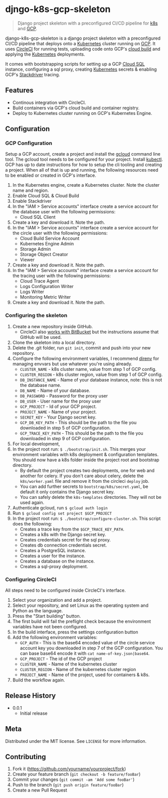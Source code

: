 # djngo-k8s-gcp-skeleton

> Django project skeleton with a preconfigured CI/CD pipeline for [k8s][k8s] and [GCP][gcp].

django-k8s-gcp-skeleton is a django project skeleton with a preconfigured CI/CD pipeline that deploys onto a [Kubernetes][k8s] cluster running on [GCP][gcp]. It uses [CircleCI][circleci] for running tests, uploading code onto GCP's [cloud build][cbuilder] and applying the [Kubernetes][k8s] deployments. 

It comes with bootstrapping scripts for setting up a GCP [Cloud SQL][cloud-sql] instance, configuring a sql proxy, creating [Kubernetes][k8s] secrets & enabling GCP's [Stackdriver][stackdriver] tracing.

## Features

* Continous integration with CircleCI.
* Build containers via GCP's cloud build and container registry.
* Deploy to Kubernetes cluster running on GCP's Kubernetes Engine.

## Configuration

### GCP Configuration

Setup a GCP account, create a project and install the [gcloud][gcloud-sdk] command line tool. The gcloud tool needs to be configured for your project. Install [kubectl][kubectl]. GCP has up to date instructions for how to setup the cli tooling and creating a project. When all of that is up and running, the following resources need to be enabled or created in GCP's interface.

1. In the Kubernetes engine, create a Kubernetes cluster. Note the cluster name and region.
2. Enable Cloud SQL & Cloud Build
3. Enable Stackdriver
4. In the "IAM > Service accounts" interface create a service account for the database user with the following permissions: 
	* Cloud SQL Client 
5. Create a key and download it. Note the path.
6. In the "IAM > Service accounts" interface create a service account for the circle user with the following permissions: 
	* Cloud Build Service Account
	* Kubernetes Engine Admin	
	* Storage Admin
	* Storage Object Creator
	* Viewer 
7. Create a key and download it. Note the path.
8. In the "IAM > Service accounts" interface create a service account for the tracing user with the following permissions: 
	* Cloud Trace Agent
	* Logs Configuration Writer
	* Logs Writer
	* Monitoring Metric Writer
9. Create a key and download it. Note the path.

### Configuring the skeleton

1. Create a new repository inside GitHub.
	* CircleCI also [works with BitBucket](https://circleci.com/integrations/bitbucket/) but the instructions assume that GitHub will be used.
2. Clone the skeleton into a local directory.
3. Delete the .git folder, run `git init`, commit and push into your new repository.
4. Configure the following environment variables, I recommend [direnv][direnv] for managing envvars but use whatever you're using already.
	* `CLUSTER_NAME` - k8s cluster name, value from step 1 of GCP config.
   * `CLUSTER_REGION` - k8s cluster region, value from step 1 of GCP config.
   * `DB_INSTANCE_NAME` - Name of your database instance, note: this is not the database name.
   * `DB_NAME` - Name of your database.
   * `DB_PASSWORD` - Password for the proxy user
   * `DB_USER` - User name for the proxy user
   * `GCP_PROJECT` - Id of your GCP project.
   * `PROJECT_NAME` - Name of your project.
   * `SECRET_KEY` - Your Django secret key.
   * `GCP_DB_KEY_PATH` - This should be the path to the file you downloaded in step 5 of GCP configuration.
   * `GCP_TRACE_KEY_PATH` - This should be the path to the file you downloaded in step 9 of GCP configuration.
5. For local development, 
5. In the project root run: `$ ./bootstrap/init.sh`. This merges your environment variables with k8s deployment & configuration templates. You should now have a k8s folder inside the project root and bootstrap directory.
	* By default the project creates two deployments, one for web and another for celery. If you don't care about celery, delete the `k8s/worker.yaml` file and remove it from the circleci `deploy` job.
	* You can add further secrets to `bootstrap/k8s/secret.yaml`, be default it only contains the Django secret key.
	* You can safely delete the `k8s-templates` directories. They will not be used again.
6. Authenticate gcloud, run `$ gcloud auth login`
7. Run `$ gcloud config set project $GCP_PROJECT`
8. In the project root run: `$ ./bootstrap/configure-cluster.sh`. This script does the following:
	* Creates a trace key from the `$GCP_TRACE_KEY_PATH`.
	* Creates a k8s with the Django secret key.
	* Creates credentials secret for the sql proxy.
	* Creates db connection credentials secret.
	* Creates a PostgreSQL instance.
	* Creates a user for the instance.
	* Creates a database on the instance.
	* Creates a sql-proxy deployment.

### Configuring CircleCI

All steps need to be configured inside CircleCI's interface.

1. Select your organization and add a project.
2. Select your repository, and set Linux as the operating system and Python as the language.
3. Press the "Start building" button.
4. The first build will fail the preflight check because the environment variables have not been configured.
5. In the build interface, press the settings configuration button
6. Add the following environment variables:
	* `GCP_AUTH` - This is the base64 encoded value of the circle service account key you downloaded in step 7 of the GCP configuration. You can base base64 encode it with `cat name-of-key.json|base64`.
	* `GCP_PROJECT` - The id of the GCP project
  	* `CLUSTER_NAME` - Name of the kubernetes cluster
  	* `CLUSTER_REGION` - Name of the kubernetes cluster region
  	* `PROJECT_NAME` - Name of the project, used for containers & k8s. 
7. Build the workflow again.

## Release History

* 0.0.1
    * Initial release

## Meta

Distributed under the MIT license. See ``LICENSE`` for more information.

## Contributing

1. Fork it (<https://github.com/yourname/yourproject/fork>)
2. Create your feature branch (`git checkout -b feature/fooBar`)
3. Commit your changes (`git commit -am 'Add some fooBar'`)
4. Push to the branch (`git push origin feature/fooBar`)
5. Create a new Pull Request

<!-- Markdown links -->
[gcp]: https://cloud.google.com/
[circleci]: http://circleci.com
[k8s]: https://kubernetes.io
[cbuilder]: https://cloud.google.com/cloud-build/
[cloud-sql]: https://cloud.google.com/sql/
[stackdriver]: https://cloud.google.com/stackdriver/
[gcloud-sdk]: https://cloud.google.com/sdk/
[direnv]: https://direnv.net
[kubectl]: https://kubernetes.io/docs/tasks/tools/install-kubectl/